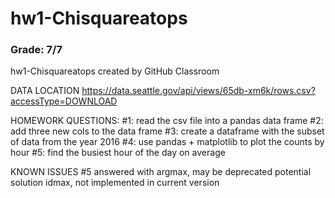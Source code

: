 # hw1-Chisquareatops

### Grade: 7/7

hw1-Chisquareatops created by GitHub Classroom

DATA LOCATION
https://data.seattle.gov/api/views/65db-xm6k/rows.csv?accessType=DOWNLOAD

HOMEWORK QUESTIONS:
#1: read the csv file into a pandas data frame
#2: add three new cols to the data frame
#3: create a dataframe with the subset of data from the year 2016
#4: use pandas + matplotlib to plot the counts by hour
#5: find the busiest hour of the day on average

KNOWN ISSUES
#5 answered with argmax, may be deprecated
potential solution idmax, not implemented in current version
